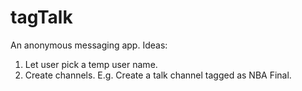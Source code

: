 # tagTalk

An anonymous messaging app. 
Ideas:
1. Let user pick a temp user name.
2. Create channels. E.g. Create a talk channel tagged as NBA Final. 